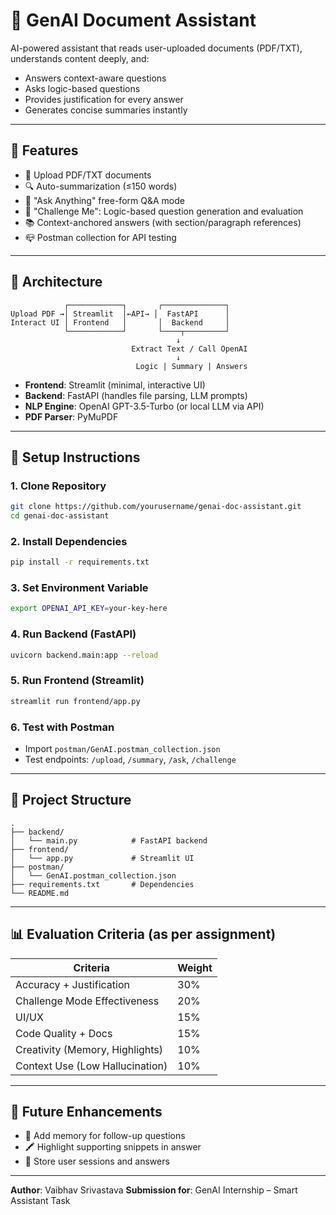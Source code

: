 # 🧠 GenAI Document Assistant

AI-powered assistant that reads user-uploaded documents (PDF/TXT), understands content deeply, and:

* Answers context-aware questions
* Asks logic-based questions
* Provides justification for every answer
* Generates concise summaries instantly

---

## 🚀 Features

* 📄 Upload PDF/TXT documents
* 🔍 Auto-summarization (≤150 words)
* 🤖 "Ask Anything" free-form Q\&A mode
* 🧩 "Challenge Me": Logic-based question generation and evaluation
* 📚 Context-anchored answers (with section/paragraph references)
* 📪 Postman collection for API testing

---

## 🧱 Architecture

```
            ┌────────────┐       ┌──────────────┐
Upload PDF →│ Streamlit  │←API→ │  FastAPI      │
Interact UI │ Frontend   │       │  Backend     │
            └────────────┘       └────┬─────────┘
                                     ↓
                           Extract Text / Call OpenAI
                                     ↓
                            Logic | Summary | Answers
```

* **Frontend**: Streamlit (minimal, interactive UI)
* **Backend**: FastAPI (handles file parsing, LLM prompts)
* **NLP Engine**: OpenAI GPT-3.5-Turbo (or local LLM via API)
* **PDF Parser**: PyMuPDF

---

## 🧰 Setup Instructions

### 1. Clone Repository

```bash
git clone https://github.com/yourusername/genai-doc-assistant.git
cd genai-doc-assistant
```

### 2. Install Dependencies

```bash
pip install -r requirements.txt
```

### 3. Set Environment Variable

```bash
export OPENAI_API_KEY=your-key-here
```

### 4. Run Backend (FastAPI)

```bash
uvicorn backend.main:app --reload
```

### 5. Run Frontend (Streamlit)

```bash
streamlit run frontend/app.py
```

### 6. Test with Postman

* Import `postman/GenAI.postman_collection.json`
* Test endpoints: `/upload`, `/summary`, `/ask`, `/challenge`

---

## 📂 Project Structure

```
.
├── backend/
│   └── main.py            # FastAPI backend
├── frontend/
│   └── app.py             # Streamlit UI
├── postman/
│   └── GenAI.postman_collection.json
├── requirements.txt       # Dependencies
└── README.md
```

---

## 📊 Evaluation Criteria (as per assignment)

| Criteria                        | Weight |
| ------------------------------- | ------ |
| Accuracy + Justification        | 30%    |
| Challenge Mode Effectiveness    | 20%    |
| UI/UX                           | 15%    |
| Code Quality + Docs             | 15%    |
| Creativity (Memory, Highlights) | 10%    |
| Context Use (Low Hallucination) | 10%    |

---

## 📎 Future Enhancements

* 🔁 Add memory for follow-up questions
* 🖍 Highlight supporting snippets in answer
* 💾 Store user sessions and answers

---

**Author**: Vaibhav Srivastava
**Submission for**: GenAI Internship – Smart Assistant Task
